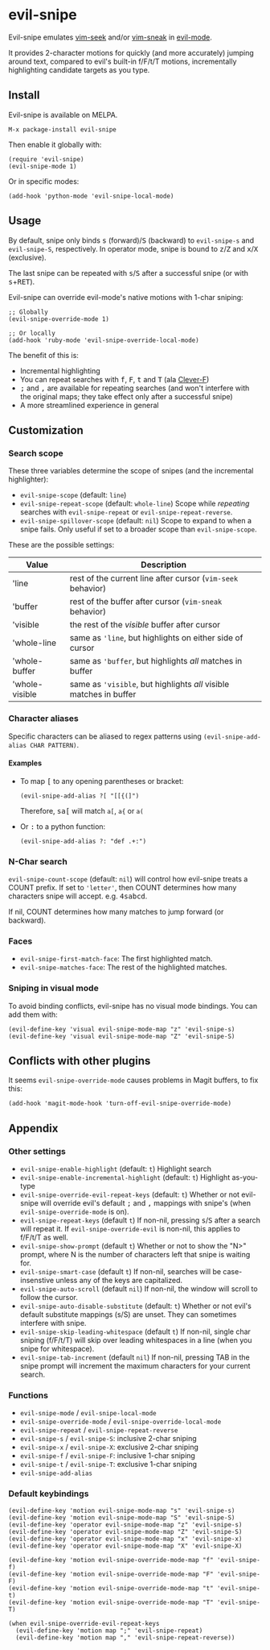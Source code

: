 # evil-snipe

Evil-snipe emulates [vim-seek](https://github.com/goldfeld/vim-seek) and/or
[vim-sneak](https://github.com/justinmk/vim-sneak) in
[evil-mode](https://gitorious.org/evil/pages/Home).

It provides 2-character motions for quickly (and more accurately) jumping around
text, compared to evil's built-in f/F/t/T motions, incrementally highlighting
candidate targets as you type.

## Install

Evil-snipe is available on MELPA.

`M-x package-install evil-snipe`

Then enable it globally with:

```elisp
(require 'evil-snipe)
(evil-snipe-mode 1)
```

Or in specific modes:

```elisp
(add-hook 'python-mode 'evil-snipe-local-mode)
```

## Usage

By default, snipe only binds <kbd>s</kbd> (forward)/<kbd>S</kbd> (backward) to
`evil-snipe-s` and `evil-snipe-S`, respectively. In operator mode, snipe is
bound to <kbd>z</kbd>/<kbd>Z</kbd> and <kbd>x</kbd>/<kbd>X</kbd> (exclusive).

The last snipe can be repeated with <kbd>s</kbd>/<kbd>S</kbd> after a successful snipe
(or with <kbd>s</kbd>+<kbd>RET</kbd>).

Evil-snipe can override evil-mode's native motions with 1-char sniping:

```elisp
;; Globally
(evil-snipe-override-mode 1)

;; Or locally
(add-hook 'ruby-mode 'evil-snipe-override-local-mode)
```

The benefit of this is:

* Incremental highlighting
* You can repeat searches with <kbd>f</kbd>, <kbd>F</kbd>, <kbd>t</kbd> and
<kbd>T</kbd> (ala [Clever-F](https://github.com/rhysd/clever-f.vim))
* <kbd>;</kbd> and <kbd>,</kbd> are available for repeating searches (and won't
  interfere with the original maps; they take effect only after a successful snipe)
* A more streamlined experience in general

## Customization

### Search scope

These three variables determine the scope of snipes (and the incremental
highlighter):

* `evil-snipe-scope` (default: `line`)
* `evil-snipe-repeat-scope` (default: `whole-line`) Scope while _repeating_
  searches with `evil-snipe-repeat` or `evil-snipe-repeat-reverse`.
* `evil-snipe-spillover-scope` (default: `nil`) Scope to expand to when a snipe
  fails. Only useful if set to a broader scope than `evil-snipe-scope`.

These are the possible settings:

Value            | Description
-----------------|------------------------------------------------------------
'line            | rest of the current line after cursor (`vim-seek` behavior)
'buffer          | rest of the buffer after cursor (`vim-sneak` behavior)
'visible         | the rest of the _visible_ buffer after cursor
'whole-line      | same as `'line`, but highlights on either side of cursor
'whole-buffer    | same as `'buffer`, but highlights *all* matches in buffer
'whole-visible   | same as `'visible`, but highlights *all* visible matches in buffer

### Character aliases

Specific characters can be aliased to regex patterns using
`(evil-snipe-add-alias CHAR PATTERN)`.

#### Examples

* To map <kbd>[</kbd> to any opening parentheses or bracket:

  ```elisp
  (evil-snipe-add-alias ?[ "[[{(]")
  ```

  Therefore, <kbd>s</kbd><kbd>a</kbd><kbd>[</kbd> will match `a[`, `a{` or `a(`

* Or <kbd>:</kbd> to a python function:

  ```elisp
  (evil-snipe-add-alias ?: "def .+:")
  ```

### N-Char search

`evil-snipe-count-scope` (default: `nil`) will control how evil-snipe treats
a COUNT prefix. If set to `'letter'`, then COUNT determines how many characters
snipe will accept. e.g.
<kbd>4</kbd><kbd>s</kbd><kbd>a</kbd><kbd>b</kbd><kbd>c</kbd><kbd>d</kbd>.

If nil, COUNT determines how many matches to jump forward (or backward).

### Faces

* `evil-snipe-first-match-face`: The first highlighted match.
* `evil-snipe-matches-face`: The rest of the highlighted matches.

### Sniping in visual mode

To avoid binding conflicts, evil-snipe has no visual mode bindings. You can add
them with:

```elisp
(evil-define-key 'visual evil-snipe-mode-map "z" 'evil-snipe-s)
(evil-define-key 'visual evil-snipe-mode-map "Z" 'evil-snipe-S)
```

## Conflicts with other plugins

It seems `evil-snipe-override-mode` causes problems in Magit buffers, to fix this:

`(add-hook 'magit-mode-hook 'turn-off-evil-snipe-override-mode)`

## Appendix

### Other settings

* `evil-snipe-enable-highlight` (default: `t`) Highlight search
* `evil-snipe-enable-incremental-highlight` (default: `t`) Highlight as-you-type
* `evil-snipe-override-evil-repeat-keys` (default: `t`) Whether or not evil-snipe will
  override evil's default <kbd>;</kbd> and <kbd>,</kbd> mappings with snipe's (when
  `evil-snipe-override-mode` is on).
* `evil-snipe-repeat-keys` (default `t`) If non-nil, pressing <kbd>s</kbd>/<kbd>S</kbd>
  after a search will repeat it. If `evil-snipe-override-evil` is non-nil, this applies
  to f/F/t/T as well.
* `evil-snipe-show-prompt` (default `t`) Whether or not to show the "N>" prompt, where
  N is the number of characters left that snipe is waiting for.
* `evil-snipe-smart-case` (default `t`) If non-nil, searches will be case-insenstive
  unless any of the keys are capitalized.
* `evil-snipe-auto-scroll` (default `nil`) If non-nil, the window will scroll to follow
  the cursor.
* `evil-snipe-auto-disable-substitute` (default: `t`) Whether or not evil's default
  substitute mappings (s/S) are unset. They can sometimes interfere with snipe.
* `evil-snipe-skip-leading-whitespace` (default `t`) If non-nil, single char sniping
  (f/F/t/T) will skip over leading whitespaces in a line (when you snipe for
  whitespace).
* `evil-snipe-tab-increment` (default `nil`) If non-nil, pressing TAB in the snipe
  prompt will increment the maximum characters for your current search.

### Functions

* `evil-snipe-mode` / `evil-snipe-local-mode`
* `evil-snipe-override-mode` / `evil-snipe-override-local-mode`
* `evil-snipe-repeat` / `evil-snipe-repeat-reverse`
* `evil-snipe-s` / `evil-snipe-S`: inclusive 2-char sniping
* `evil-snipe-x` / `evil-snipe-X`: exclusive 2-char sniping
* `evil-snipe-f` / `evil-snipe-F`: inclusive 1-char sniping
* `evil-snipe-t` / `evil-snipe-T`: exclusive 1-char sniping
* `evil-snipe-add-alias`

### Default keybindings

```elisp
(evil-define-key 'motion evil-snipe-mode-map "s" 'evil-snipe-s)
(evil-define-key 'motion evil-snipe-mode-map "S" 'evil-snipe-S)
(evil-define-key 'operator evil-snipe-mode-map "z" 'evil-snipe-s)
(evil-define-key 'operator evil-snipe-mode-map "Z" 'evil-snipe-S)
(evil-define-key 'operator evil-snipe-mode-map "x" 'evil-snipe-x)
(evil-define-key 'operator evil-snipe-mode-map "X" 'evil-snipe-X)

(evil-define-key 'motion evil-snipe-override-mode-map "f" 'evil-snipe-f)
(evil-define-key 'motion evil-snipe-override-mode-map "F" 'evil-snipe-F)
(evil-define-key 'motion evil-snipe-override-mode-map "t" 'evil-snipe-t)
(evil-define-key 'motion evil-snipe-override-mode-map "T" 'evil-snipe-T)

(when evil-snipe-override-evil-repeat-keys
  (evil-define-key 'motion map ";" 'evil-snipe-repeat)
  (evil-define-key 'motion map "," 'evil-snipe-repeat-reverse))
```
